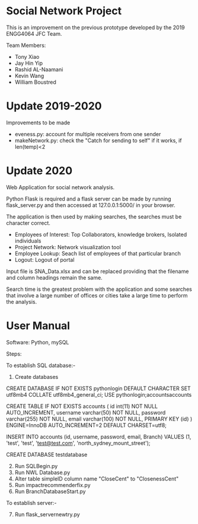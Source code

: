 # Social Network Project
This is an improvement on the previous prototype developed by the 2019 ENGG4064 JFC Team.

Team Members:

 - Tony Xiao
 - Jay Hin Yip
 - Rashid AL-Naamani
 - Kevin Wang
 - William Boustred

# Update 2019-2020
Improvements to be made
  - eveness.py: account for multiple receivers from one sender
  - makeNetwork.py: check the "Catch for sending to self" if it works, if len(temp)<2

# Update 2020
Web Application for social network analysis. 

Python Flask is required and a flask server can be made by running flask_server.py and then accessed at 127.0.0.1:5000/ in your browser.

The application is then used by making searches, the searches must be character correct.

  - Employees of Interest: Top Collaborators, knowledge brokers, Isolated individuals 
  - Project Network: Network visualization tool
  - Employee Lookup: Seach list of employees of that particular branch
  - Logout: Logout of portal
  
Input file is SNA_Data.xlsx and can be replaced providing that the filename and column headings remain the same.

Search time is the greatest problem with the application and some searches that involve a large number of offices or cities take a large time to perform the analysis.

# User Manual
Software: Python, mySQL

Steps:

To establish SQL database:-
1. Create databases

CREATE DATABASE IF NOT EXISTS pythonlogin DEFAULT CHARACTER SET utf8mb4 COLLATE utf8mb4_general_ci;
USE pythonlogin;accountsaccounts

CREATE TABLE IF NOT EXISTS accounts (
	id int(11) NOT NULL AUTO_INCREMENT,
  	username varchar(50) NOT NULL,
  	password varchar(255) NOT NULL,
  	email varchar(100) NOT NULL,
    PRIMARY KEY (id)
) ENGINE=InnoDB AUTO_INCREMENT=2 DEFAULT CHARSET=utf8;

INSERT INTO accounts (id, username, password, email, Branch) VALUES (1, 'test', 'test', 'test@test.com', 'north_sydney_mount_street');

CREATE DATABASE testdatabase

2. Run SQLBegin.py
3. Run NWL Database.py
4. Alter table simpleID column name "CloseCent" to "ClosenessCent"
5. Run impactrecommenderfix.py
6. Run BranchDatabaseStart.py

To establish server:-

7. Run flask_servernewtry.py
